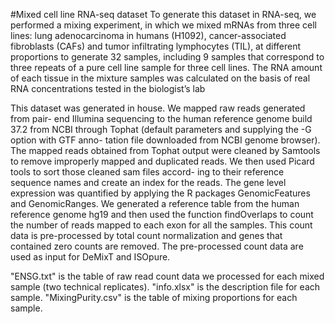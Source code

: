 #Mixed cell line RNA-seq dataset
To generate this dataset in RNA-seq, we performed a mixing experiment, in which we mixed mRNAs from three cell lines: lung adenocarcinoma in humans (H1092), cancer-associated fibroblasts (CAFs) and tumor infiltrating lymphocytes (TIL), at different proportions to generate 32 samples, including 9 samples that correspond to three repeats of a pure cell line sample for three cell lines. The RNA amount of each tissue in the mixture samples was calculated on the basis of real RNA concentrations tested in the biologist’s lab

This dataset was generated in house. We mapped raw reads generated from pair- end Illumina sequencing to the human reference genome build 37.2 from NCBI through Tophat (default parameters and supplying the -G option with GTF anno- tation file downloaded from NCBI genome browser). The mapped reads obtained from Tophat output were cleaned by Samtools to remove improperly mapped and duplicated reads. We then used Picard tools to sort those cleaned sam files accord- ing to their reference sequence names and create an index for the reads. The gene level expression was quantified by applying the R packages GenomicFeatures and GenomicRanges. We generated a reference table from the human reference genome hg19 and then used the function findOverlaps to count the number of reads mapped to each exon for all the samples. This count data is pre-processed by total count normalization and genes that contained zero counts are removed. The pre-processed count data are used as input for DeMixT and ISOpure.

"ENSG.txt" is the table of raw read count data we processed for each mixed sample (two technical replicates). "info.xlsx" is the description file for each sample. "MixingPurity.csv" is the table of mixing proportions for each sample.

